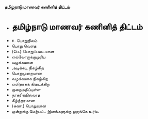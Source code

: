 **தமிழ்நாடு மாணவர் கணினித் திட்டம்**
- # தமிழ்நாடு மாணவர் கணினித் திட்டம்
- n. பொதுநிலம்
- பொது வௌத
- (பெ.) பொதுப்படையான
- எல்லோருக்குமுரிய
- வழக்கமான
- அடிக்கடி நிகழ்கிற
- பொதுமுறையான
- வழக்கமாக நிகழ்கிற
- எளிதாகக் கிடைக்கிற
- குறைமதிப்புள்ள
- நாகரிகமில்லாத
- கீழ்த்தரமான
- (கண.) பொதுவான
- ஒன்றுக்கு மேற்பட்ட இனங்களுக்கு ஒருங்கே உரிய.

